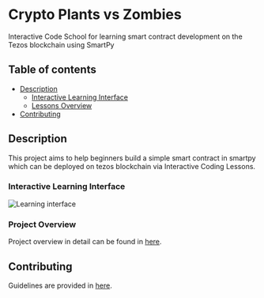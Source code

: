 # Crypto Plants vs Zombies

Interactive Code School for learning smart contract development on the Tezos blockchain using SmartPy

## Table of contents

- [Description](#description)
  - [Interactive Learning Interface](#learning_interface)
  - [Lessons Overview](#project_overview)
- [Contributing](#contributing)

## Description <a id="description"></a>

This project aims to help beginners build a simple smart contract in smartpy which can be deployed on tezos blockchain via Interactive Coding Lessons.

### Interactive Learning Interface <a id="learning_interface"></a>

![Learning interface](https://user-images.githubusercontent.com/16613455/77852099-634d6280-71fa-11ea-862d-cf62fab512e4.png)

### Project Overview <a id="project_overview"></a>

Project overview in detail can be found in [here](./PROJECT_OVERVIEW.md).

## Contributing <a id="contributing"></a>

Guidelines are provided in [here](./.github/CONTRIBUTING.md).
